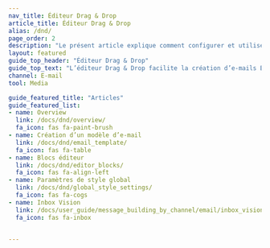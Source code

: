 ```yaml
---
nav_title: Éditeur Drag & Drop
article_title: Éditeur Drag & Drop
alias: /dnd/
page_order: 2
description: "Le présent article explique comment configurer et utiliser correctement l’éditeur Drag & Drop fourni par Braze."
layout: featured
guide_top_header: "Éditeur Drag & Drop"
guide_top_text: "L’éditeur Drag & Drop facilite la création d’e-mails Braze. Grâce à l’expérience de modification en glisser-déposer, vous pouvez créer des e-mails personnalisés sans utiliser HTML. Consultez les articles suivants pour en savoir plus !"
channel: E-mail
tool: Media

guide_featured_title: "Articles"
guide_featured_list:
- name: Overview
  link: /docs/dnd/overview/
  fa_icon: fas fa-paint-brush
- name: Création d’un modèle d’e-mail
  link: /docs/dnd/email_template/
  fa_icon: fas fa-table
- name: Blocs éditeur
  link: /docs/dnd/editor_blocks/
  fa_icon: fas fa-align-left
- name: Paramètres de style global
  link: /docs/dnd/global_style_settings/
  fa_icon: fas fa-cogs
- name: Inbox Vision
  link: /docs/user_guide/message_building_by_channel/email/inbox_vision/
  fa_icon: fas fa-inbox


---
```

<br><br>